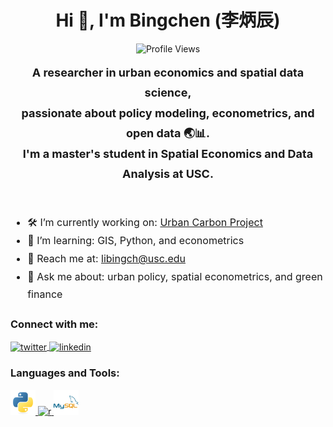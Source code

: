 <h1 align="center">Hi 👋, I'm Bingchen (李炳辰)</h1>
<p align="center">
  <img src="https://komarev.com/ghpvc/?username=bingchen054&label=Profile%20views&color=0e75b6&style=flat" alt="Profile Views" />
</p>

<p align="center">
  <strong style="font-size: 18px; line-height: 1.8;">
    A researcher in urban economics and spatial data science,<br>
    passionate about policy modeling, econometrics, and open data 🌏📊.<br>
    I'm a master's student in Spatial Economics and Data Analysis at USC.
  </strong>
</p>

<br>

<div style="font-size: 16px; line-height: 1.8;">
  <ul>
    <li>🛠 I’m currently working on: <a href="#">Urban Carbon Project</a></li>
    <li>🌱 I’m learning: GIS, Python, and econometrics</li>
    <li>📮 Reach me at: <a href="mailto:libingch@usc.edu">libingch@usc.edu</a></li>
    <li>💬 Ask me about: urban policy, spatial econometrics, and green finance</li>
  </ul>
</div>

<h3 align="left">Connect with me:</h3>
<p align="left">
  <a href="https://twitter.com/your_twitter_username" target="_blank">
    <img align="center" src="https://raw.githubusercontent.com/rahuldkjain/github-profile-readme-generator/master/src/images/icons/Social/twitter.svg" alt="twitter" height="30" width="40" />
  </a>
  <a href="https://linkedin.com/in/bingchen-li-973b83326/" target="_blank">
    <img align="center" src="https://raw.githubusercontent.com/rahuldkjain/github-profile-readme-generator/master/src/images/icons/Social/linked-in-alt.svg" alt="linkedin" height="30" width="40" />
  </a>
</p>

<h3 align="left">Languages and Tools:</h3>
<p align="left">
  <a href="https://www.python.org" target="_blank" rel="noreferrer">
    <img src="https://raw.githubusercontent.com/devicons/devicon/master/icons/python/python-original.svg" alt="python" width="40" height="40"/>
  </a>
  <a href="https://www.r-project.org/" target="_blank" rel="noreferrer">
    <img src="https://www.vectorlogo.zone/logos/r-project/r-project-icon.svg" alt="r" width="40" height="40"/>
  </a>
  <a href="https://www.mysql.com/" target="_blank" rel="noreferrer">
    <img src="https://raw.githubusercontent.com/devicons/devicon/master/icons/mysql/mysql-original-wordmark.svg" alt="mysql" width="40" height="40"/>
  </a>
  <a href="https://www.stata.com/" target

